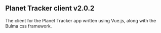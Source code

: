 ## Planet Tracker client v2.0.2

The client for the Planet Tracker app written using Vue.js, along with the Bulma css framework.
